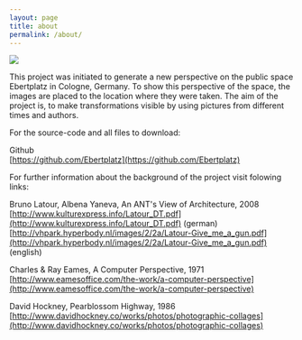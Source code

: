 ```yaml
---
layout: page
title: about
permalink: /about/
---
```


<img src="/assets/background1.gif">

This project was initiated to generate a new perspective on the public space Ebertplatz in Cologne, Germany. To show this perspective of the space, the images are placed to the location where they were taken. The aim of the project is, to make transformations visible by using pictures from different times and authors. 

For the source-code and all files to download:

Github  
[https://github.com/Ebertplatz](https://github.com/Ebertplatz)


For further information about the background of the project visit folowing links:

Bruno Latour, Albena Yaneva, An ANT's View of Architecture, 2008  
[http://www.kulturexpress.info/Latour_DT.pdf](http://www.kulturexpress.info/Latour_DT.pdf)  (german)  
[http://vhpark.hyperbody.nl/images/2/2a/Latour-Give_me_a_gun.pdf](http://vhpark.hyperbody.nl/images/2/2a/Latour-Give_me_a_gun.pdf) (english)  

 Charles & Ray Eames, A Computer Perspective, 1971  
 [http://www.eamesoffice.com/the-work/a-computer-perspective](http://www.eamesoffice.com/the-work/a-computer-perspective) 

David Hockney, Pearblossom Highway, 1986   
[http://www.davidhockney.co/works/photos/photographic-collages](http://www.davidhockney.co/works/photos/photographic-collages)  

